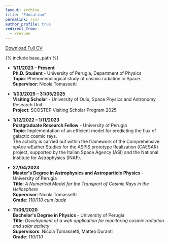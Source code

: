 ```yaml
---
layout: archive
title: "Education"
permalink: /cv/
author_profile: true
redirect_from:
  - /resume
---
```


[Download Full CV](/files/CV.pdf)

{% include base_path %}

- **1/11/2023 – Present**  
  **Ph.D. Student** - University of Perugia, Department of Physics  
  **Topic**: Phenomenological study of cosmic radiation in Space.  
  **Supervisor**: Nicola Tomassetti

- **1/03/2025 – 31/05/2025**  
  **Visiting Scholar** - University of Oulu, Space Physics and Astronomy Research Unit  
  **Project**: SCOSTEP Visiting Scholar Program 2025

- **1/12/2022 – 1/11/2023**  
  **Postgraduate Research Fellow** - University of Perugia  
  **Topic**: Implementation of an efficient model for predicting the flux of galactic cosmic rays.  
  The activity is carried out within the framework of the Comprehensive spAce wEather Studies for the ASPIS prototype Realization (CAESAR) project, supported by the Italian Space Agency (ASI) and the National Institute for Astrophysics (INAF).

- **27/04/2023**  
  **Master's Degree in Astrophysics and Astroparticle Physics** - University of Perugia  
  **Title**: *A Numerical Model for the Transport of Cosmic Rays in the Heliosphere*  
  **Supervisor**: Nicola Tomassetti  
  **Grade**: *110/110 cum laude*

- **11/06/2020**  
  **Bachelor's Degree in Physics** - University of Perugia  
  **Title**: *Development of a web application for monitoring cosmic radiation and solar activity*  
  **Supervisors**: Nicola Tomassetti, Matteo Duranti  
  **Grade**: *110/110*



